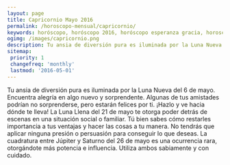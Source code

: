 ```yaml
---
layout: page
title: Capricornio Mayo 2016 
permalink: /horoscopo-mensual/capricornio/
keywords: horóscopo, horóscopo 2016, horóscopo esperanza gracia, horoscop, horóscopos gratis, horoscopo capricornio, horoscopo capricornio 2016, Tarot, Astrologia, Zodíaco, capricornio, horoscopo gratis, horoscopo del mes 
ogimg: /images/capricornio.png
description: Tu ansia de diversión pura es iluminada por la Luna Nueva del 6 de mayo. Encuentra alegría en algo nuevo y sorprendente. Algunas de tus amistades podrían no sorprenderse, pero estarán felices por ti. ¡Hazlo y ve hacia dónde te lleva! La Luna Llena del 21 de mayo te otorga poder detrás de escenas en una situación social o familiar. Tú bien sabes cómo restarles importancia a tus ventajas y hacer las cosas a tu manera. No tendrás que aplicar ninguna presión o persuasión para conseguir lo que deseas. La cuadratura entre Júpiter y Saturno del 26 de mayo es una ocurrencia rara, otorgándote más potencia e influencia. Utiliza ambos sabiamente y con cuidado.
sitemap:
 priority: 1
 changefreq: 'monthly'
 lastmod: '2016-05-01'
---
```


 Tu ansia de diversión pura es iluminada por la Luna Nueva del 6 de mayo. Encuentra alegría en algo nuevo y sorprendente. Algunas de tus amistades podrían no sorprenderse, pero estarán felices por ti. ¡Hazlo y ve hacia dónde te lleva! La Luna Llena del 21 de mayo te otorga poder detrás de escenas en una situación social o familiar. Tú bien sabes cómo restarles importancia a tus ventajas y hacer las cosas a tu manera. No tendrás que aplicar ninguna presión o persuasión para conseguir lo que deseas. La cuadratura entre Júpiter y Saturno del 26 de mayo es una ocurrencia rara, otorgándote más potencia e influencia. Utiliza ambos sabiamente y con cuidado.
